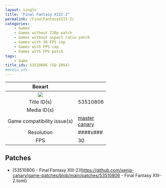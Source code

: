 ```yaml
---
layout: single
title: "Final Fantasy XIII-2"
permalink: /FinalFantasyXIII-2/
categories:
    - Games
    - Games without 720p patch
    - Games without aspect ratio patch
    - Games with 30 FPS cap
    - Games with FPS cap
    - Games with FPS patch
tags:
    - Game
title_ids: 53510806 (SQ-2054)
#media_ids:
---
```


| Boxart                      |                                                                            |
| :----:                      | :-                                                                         |
| ![](https://download-ssl.xbox.com/content/images/66acd000-77fe-1000-9115-d80253510806/1033/boxartlg.jpg) |
| Title ID(s)                 | 53510806                                                                   |
| Media ID(s)                 |                                                                    |
| Game compatibility issue(s) | [master](https://github.com/xenia-project/game-compatibility/issues/)<br>[canary](https://github.com/xenia-canary/game-compatibility/issues/) |
| Resolution                  | ####x###                                                                   |
| FPS                         | 30                                                                         |

## Patches
* [53510806 - Final Fantasy XIII-2](https://github.com/xenia-canary/game-patches/blob/main/patches/53510806 - Final Fantasy XIII-2.toml)

<!--This page was generated by a script. You can remove this comment once the page is verified to be free of mistakes.-->
